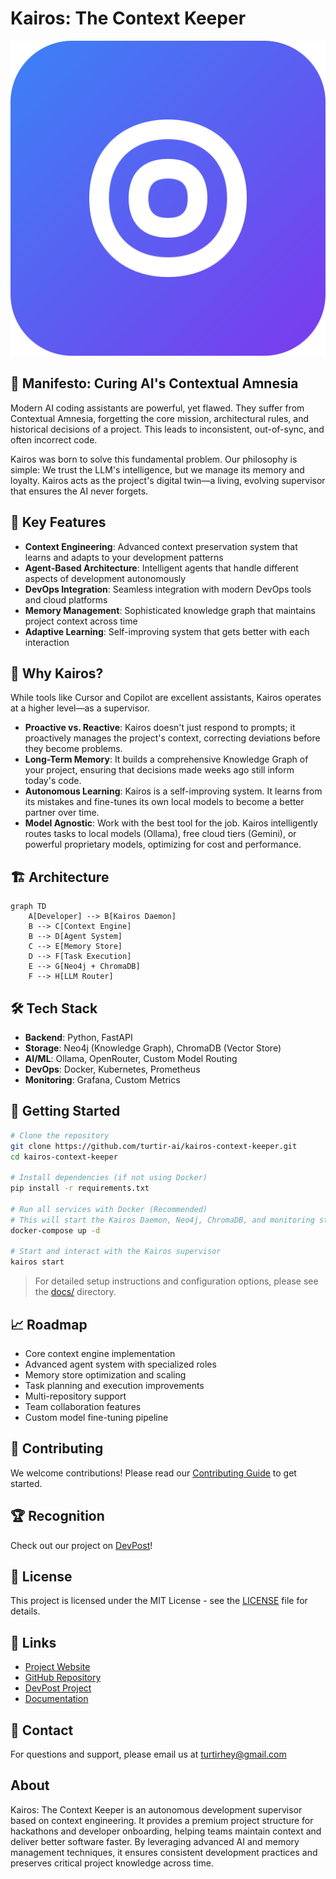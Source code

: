 # Kairos: The Context Keeper

![Kairos Banner](docs/logo.svg)

## 📖 Manifesto: Curing AI's Contextual Amnesia

Modern AI coding assistants are powerful, yet flawed. They suffer from Contextual Amnesia, forgetting the core mission, architectural rules, and historical decisions of a project. This leads to inconsistent, out-of-sync, and often incorrect code.

Kairos was born to solve this fundamental problem. Our philosophy is simple: We trust the LLM's intelligence, but we manage its memory and loyalty. Kairos acts as the project's digital twin—a living, evolving supervisor that ensures the AI never forgets.

## 🧠 Key Features

* **Context Engineering**: Advanced context preservation system that learns and adapts to your development patterns
* **Agent-Based Architecture**: Intelligent agents that handle different aspects of development autonomously
* **DevOps Integration**: Seamless integration with modern DevOps tools and cloud platforms
* **Memory Management**: Sophisticated knowledge graph that maintains project context across time
* **Adaptive Learning**: Self-improving system that gets better with each interaction

## 🤔 Why Kairos?

While tools like Cursor and Copilot are excellent assistants, Kairos operates at a higher level—as a supervisor.

* **Proactive vs. Reactive**: Kairos doesn't just respond to prompts; it proactively manages the project's context, correcting deviations before they become problems.
* **Long-Term Memory**: It builds a comprehensive Knowledge Graph of your project, ensuring that decisions made weeks ago still inform today's code.
* **Autonomous Learning**: Kairos is a self-improving system. It learns from its mistakes and fine-tunes its own local models to become a better partner over time.
* **Model Agnostic**: Work with the best tool for the job. Kairos intelligently routes tasks to local models (Ollama), free cloud tiers (Gemini), or powerful proprietary models, optimizing for cost and performance.

## 🏗️ Architecture

```mermaid
graph TD
    A[Developer] --> B[Kairos Daemon]
    B --> C[Context Engine]
    B --> D[Agent System]
    C --> E[Memory Store]
    D --> F[Task Execution]
    E --> G[Neo4j + ChromaDB]
    F --> H[LLM Router]
```

## 🛠️ Tech Stack

* **Backend**: Python, FastAPI
* **Storage**: Neo4j (Knowledge Graph), ChromaDB (Vector Store)
* **AI/ML**: Ollama, OpenRouter, Custom Model Routing
* **DevOps**: Docker, Kubernetes, Prometheus
* **Monitoring**: Grafana, Custom Metrics

## 🚀 Getting Started

```bash
# Clone the repository
git clone https://github.com/turtir-ai/kairos-context-keeper.git
cd kairos-context-keeper

# Install dependencies (if not using Docker)
pip install -r requirements.txt

# Run all services with Docker (Recommended)
# This will start the Kairos Daemon, Neo4j, ChromaDB, and monitoring stack
docker-compose up -d

# Start and interact with the Kairos supervisor
kairos start
```

> For detailed setup instructions and configuration options, please see the [docs/](docs/) directory.

## 📈 Roadmap

* Core context engine implementation
* Advanced agent system with specialized roles
* Memory store optimization and scaling
* Task planning and execution improvements
* Multi-repository support
* Team collaboration features
* Custom model fine-tuning pipeline

## 🤝 Contributing

We welcome contributions! Please read our [Contributing Guide](docs/CONTRIBUTING.md) to get started.

## 🏆 Recognition

Check out our project on [DevPost](https://devpost.com/software/kairos-the-context-keeper)!

## 📜 License

This project is licensed under the MIT License - see the [LICENSE](LICENSE) file for details.

## 🔗 Links

* [Project Website](https://turtir-ai.github.io/kairos-context-keeper)
* [GitHub Repository](https://github.com/turtir-ai/kairos-context-keeper)
* [DevPost Project](https://devpost.com/software/kairos-the-context-keeper)
* [Documentation](docs/)

## 📧 Contact

For questions and support, please email us at turtirhey@gmail.com

## About

Kairos: The Context Keeper is an autonomous development supervisor based on context engineering. It provides a premium project structure for hackathons and developer onboarding, helping teams maintain context and deliver better software faster. By leveraging advanced AI and memory management techniques, it ensures consistent development practices and preserves critical project knowledge across time. 